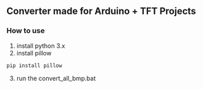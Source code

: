 ## Converter made for Arduino + TFT Projects

### How to use

1. install python 3.x
2. install pillow

<pre><code>pip install pillow</code></pre>

3. run the convert_all_bmp.bat
